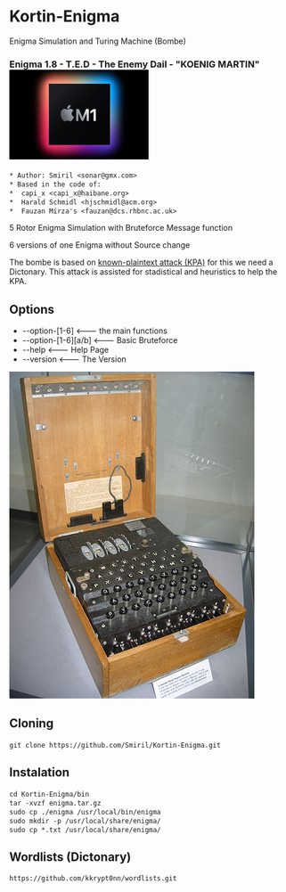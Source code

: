 # Kortin-Enigma
 Enigma Simulation and Turing Machine (Bombe)
### Enigma 1.8 - T.E.D - The Enemy Dail - "KOENIG MARTIN" ![alt text](images/Apple_m1.jpeg "MADE with Love for MacOS")


```
* Author: Smiril <sonar@gmx.com>
* Based in the code of:
*  capi_x <capi_x@haibane.org>
*  Harald Schmidl <hjschmidl@acm.org>
*  Fauzan Mirza's <fauzan@dcs.rhbnc.ac.uk>

```

 5 Rotor Enigma Simulation with Bruteforce Message function

 6 versions of one Enigma without Source change

The bombe is based on [known-plaintext attack (KPA)](http://en.wikipedia.org/wiki/Known-plaintext_attack) for this we need a Dictonary.
This attack is assisted for stadistical and heuristics to help the KPA.


## Options

* --option-[1-6]         <--- the main functions
* --option-[1-6][a/b]    <--- Basic Bruteforce
* --help                 <--- Help Page
* --version              <--- The Version

![alt text](images/enigma.jpeg "4 Rotor Enigma")


## Cloning

```
git clone https://github.com/Smiril/Kortin-Enigma.git
```

## Instalation

```
cd Kortin-Enigma/bin
tar -xvzf enigma.tar.gz
sudo cp ./enigma /usr/local/bin/enigma
sudo mkdir -p /usr/local/share/enigma/
sudo cp *.txt /usr/local/share/enigma/

```
## Wordlists (Dictonary)

```
https://github.com/kkrypt0nn/wordlists.git

```
